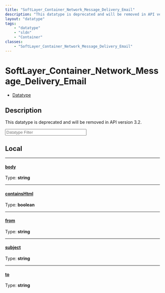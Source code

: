 ```yaml
---
title: "SoftLayer_Container_Network_Message_Delivery_Email"
description: "This datatype is deprecated and will be removed in API version 3.2."
layout: "datatype"
tags:
    - "datatype"
    - "sldn"
    - "Container"
classes:
    - "SoftLayer_Container_Network_Message_Delivery_Email"
---
```


# SoftLayer_Container_Network_Message_Delivery_Email
<div id='service-datatype'>
    <ul id='sldn-reference-tabs'>
        <li id='datatype'> <a href='/reference/datatypes/SoftLayer_Container_Network_Message_Delivery_Email' >Datatype</a></li>
    </ul>
</div>

## Description 


This datatype is deprecated and will be removed in API version 3.2.





<!-- Filer BEGIN -->
<div class="view-filters">
        <div class="clearfix">
            <div class="search-input-box">
                <input placeholder="Datatype Filter" onkeyup="titleSearch(inputId='prop-input', divId='properties', elementClass='prop-row')" 
                    type="text" id="prop-input" value="" size="30" maxlength="128" class="form-text">
            </div>
        </div>
</div>
<!-- Filer END -->

<div id="properties" class="content">
<div id="localProperties" class="prop-content" >

## Local
<div class="prop-row">

-----
[body]: #body
#### [body]
  
<span class="type-label">Type: </span>**string**  



</div>
<div class="prop-row">

-----
[containsHtml]: #containshtml
#### [containsHtml]
  
<span class="type-label">Type: </span>**boolean**  



</div>
<div class="prop-row">

-----
[from]: #from
#### [from]
  
<span class="type-label">Type: </span>**string**  



</div>
<div class="prop-row">

-----
[subject]: #subject
#### [subject]
  
<span class="type-label">Type: </span>**string**  



</div>
<div class="prop-row">

-----
[to]: #to
#### [to]
  
<span class="type-label">Type: </span>**string**  



</div>
</div>
<!-- LOCAL PROPERTY END -->

</div>


